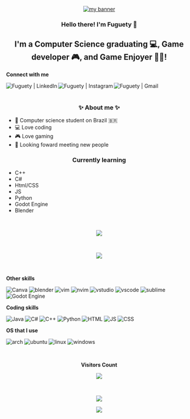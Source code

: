 <p align="center">
  <a href="https://github.com/Fuguety/" target="_blank" rel="noreferrer"><img src="https://user-images.githubusercontent.com/102688981/209982681-e37d60ac-d91f-477c-8130-fd3712b4f7b6.png" alt="my banner"></a>
</p>


<h3 align="center">
Hello there! I'm Fuguety 👋
</h3>



<h2 align="center">
I'm a Computer Science graduating 💻, Game developer 🎮, and Game Enjoyer 🍷🗿!
</h2> 


<!---
Fuguety/Fuguety is a ✨ special ✨ repository because its `README.md` (this file) appears on your GitHub profile.
You can click the Preview link to take a look at your changes.
--->


**Connect with me**

<a href="https://www.linkedin.com/in/lucas-azevedoo/"><img align="left" src="https://img.shields.io/badge/LinkedIn-0077B5?style=for-the-badge&logo=linkedin&logoColor=white" alt="Fuguety | LinkedIn" max-width="100%"/></a>
<a href="https://www.instagram.com/l_azevedo03/"><img align="left" src="https://img.shields.io/badge/Instagram-E4405F?style=for-the-badge&logo=instagram&logoColor=white" alt="Fuguety | Instagram" max-width="100%"/></a>
<a href="mailto:wasdby1@gmail.com"><img align="left" src="https://camo.githubusercontent.com/927d6b3961fa048ff7303daf291cb5869dfa25018997cf8c1373c2f6a85b1458/68747470733a2f2f696d672e736869656c64732e696f2f62616467652f2d476d61696c2d2532333333333f7374796c653d666f722d7468652d6261646765266c6f676f3d676d61696c266c6f676f436f6c6f723d7768697465" alt="Fuguety | Gmail" max-width="100%"/></a>

<br><br>

<h3 align="center">✨ About me ✨</h3>

- 🌱 Computer science student on Brazil 🇧🇷
- 💻 Love coding 
- 🎮 Love gaming
- 👥 Looking foward meeting new people

<h3 align="center">Currently learning</h3>

- C++
- C#
- Html/CSS
- JS
- Python
- Godot Engine
- Blender 

<br>


<!---
Lets add gradient :)
--->
<div align="center">

<p><img src="https://github-readme-stats.vercel.app/api?username=fuguety&show_icons=true&icon_color=FFFF00&text_color=E0FFFF&title_color=ADFF2F&bg_color=DEG,1C1C1C,9400D3&include_all_commits=true" /></p> 

<br>

<p><img src="https://github-readme-stats.vercel.app/api/top-langs/?username=fuguety&custom_title=Languages&layout=pie&langs_count=6&text_color=E0FFFF&title_color=E0FFFF&bg_color=DEG,1C1C1C,9400D3" /></p>
</div>

<br>




**Other skills**

![Canva](https://img.shields.io/badge/Canva-%2300C4CC.svg?style=for-the-badge&logo=Canva&logoColor=white)
![blender](https://img.shields.io/badge/blender-%23F5792A.svg?style=for-the-badge&logo=blender&logoColor=white)
![vim](https://img.shields.io/badge/VIM-%2311AB00.svg?&style=for-the-badge&logo=vim&logoColor=white)
![nvim](https://img.shields.io/badge/Neovim-57A143.svg?style=for-the-badge&logo=Neovim&logoColor=white)
![vstudio](https://img.shields.io/badge/Visual_Studio-5C2D91?style=for-the-badge&logo=visual%20studio&logoColor=white)
![vscode](https://img.shields.io/badge/Visual_Studio_Code-0078D4?style=for-the-badge&logo=visual%20studio%20code&logoColor=white)
![sublime](https://img.shields.io/badge/sublime_text-%23575757.svg?&style=for-the-badge&logo=sublime-text&logoColor=important)
![Godot Engine](https://img.shields.io/badge/GODOT-%23FFFFFF.svg?style=for-the-badge&logo=godot-engine)


**Coding skills**

![Java](https://img.shields.io/badge/Java-ED8B00?style=for-the-badge&logo=openjdk&logoColor=black)
![C#](https://img.shields.io/badge/C%23-239120?style=for-the-badge&logo=c-sharp&logoColor=white)
![C++](https://img.shields.io/badge/C%2B%2B-00599C?style=for-the-badge&logo=c%2B%2B&logoColor=white)
![Python](https://img.shields.io/badge/Python-14354C?style=for-the-badge&logo=python&logoColor=white)
![HTML](https://img.shields.io/badge/HTML5-E34F26?style=for-the-badge&logo=html5&logoColor=white)
![JS](https://img.shields.io/badge/JavaScript-323330?style=for-the-badge&logo=javascript&logoColor=F7DF1E)
![CSS](https://img.shields.io/badge/CSS-239120?&style=for-the-badge&logo=css3&logoColor=white)

**OS that I use**

![arch](https://img.shields.io/badge/Arch_Linux-1793D1?style=for-the-badge&logo=arch-linux&logoColor=white)
![ubuntu](https://img.shields.io/badge/Ubuntu-E95420?style=for-the-badge&logo=ubuntu&logoColor=white)
![linux](https://img.shields.io/badge/Linux-FCC624?style=for-the-badge&logo=linux&logoColor=black)
![windows](https://img.shields.io/badge/Windows-0078D6?style=for-the-badge&logo=windows&logoColor=white)

<div align="center">
<br>
<p><b>Visitors Count</b></p>  
<p><img src="https://profile-counter.glitch.me/{Fuguety}/count.svg" /></p> <br>
<p><img src="https://github-profile-trophy.vercel.app/?username=Fuguety&theme=radical" /></p>
<p><img src="http://github-readme-streak-stats.herokuapp.com/?user=fuguety&theme=radical"</p>
<br></div>




